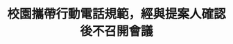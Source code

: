 ---
layout: post
title: "校園攜帶行動電話規範，經與提案人確認後不召開會議"
tags:
  - "N"
id: 69
thumbnail: "-"
description: "-"
color: "yellow"
publish: "false"
departments:
  - "教育部"
cover:
  link: ""
introduction:
  content: "-"
  image: "-"
join:
  type: "提"
  image: "/images/post/69/1nHofOxTBzq9mNp84S62dUrHdvqwYY6Oa.jpg"
embed:
pictures:
---